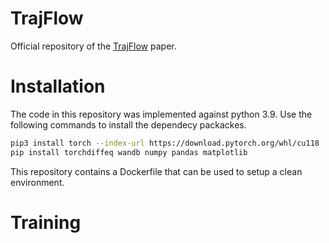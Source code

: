# TrajFlow
Official repository of the [TrajFlow](https://arxiv.org/abs/2501.14266) paper.

# Installation

The code in this repository was implemented against python 3.9. Use the following commands to install the dependecy packackes.

```bash
pip3 install torch --index-url https://download.pytorch.org/whl/cu118
pip install torchdiffeq wandb numpy pandas matplotlib
```

This repository contains a Dockerfile that can be used to setup a clean environment.

# Training


